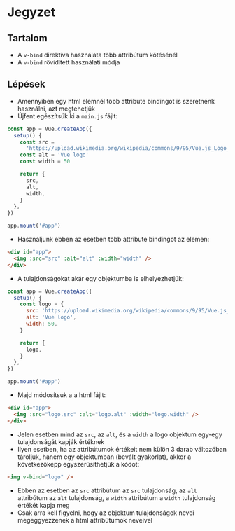# Jegyzet

## Tartalom

- A `v-bind` direktíva használata több attribútum kötésénél
- A `v-bind` rövidített használati módja

## Lépések

- Amennyiben egy html elemnél több attribute bindingot is szeretnénk használni, azt megtehetjük
- Újfent egészítsük ki a `main.js` fájlt:

```js
const app = Vue.createApp({
  setup() {
    const src =
      'https://upload.wikimedia.org/wikipedia/commons/9/95/Vue.js_Logo_2.svg'
    const alt = 'Vue logo'
    const width = 50

    return {
      src,
      alt,
      width,
    }
  },
})

app.mount('#app')
```

- Használjunk ebben az esetben több attribute bindingot az elemen:

```html
<div id="app">
  <img :src="src" :alt="alt" :width="width" />
</div>
```

- A tulajdonságokat akár egy objektumba is elhelyezhetjük:

```js
const app = Vue.createApp({
  setup() {
    const logo = {
      src: 'https://upload.wikimedia.org/wikipedia/commons/9/95/Vue.js_Logo_2.svg',
      alt: 'Vue logo',
      width: 50,
    }

    return {
      logo,
    }
  },
})

app.mount('#app')
```

- Majd módosítsuk a a html fájlt:

```html
<div id="app">
  <img :src="logo.src" :alt="logo.alt" :width="logo.width" />
</div>
```

- Jelen esetben mind az `src`, az `alt`, és a `width` a logo objektum egy-egy tulajdonságát kapják értéknek
- Ilyen esetben, ha az attribútumok értékeit nem külön 3 darab változóban tároljuk, hanem egy objektumban (bevált gyakorlat), akkor a következőképp egyszerűsíthetjük a kódot:

```html
<img v-bind="logo" />
```

- Ebben az esetben az `src` attribútum az `src` tulajdonság, az `alt` attribútum az `alt` tulajdonság, a `width` attribútum a `width` tulajdonság értékét kapja meg
- Csak arra kell figyelni, hogy az objektum tulajdonságok nevei megeggyezzenek a html attribútumok neveivel

